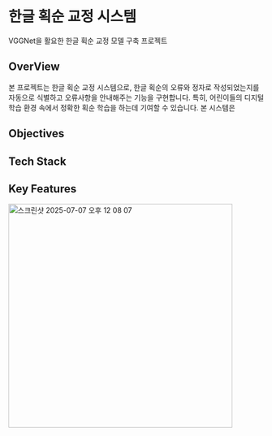 # 한글 획순 교정 시스템
VGGNet을 활요한 한글 획순 교정 모델 구축 프로젝트

## OverView
본 프로젝트는 한글 획순 교정 시스템으로, 한글 획순의 오류와 정자로 작성되었는지를 자동으로 식별하고 오류사항을 안내해주는 기능을 구현합니다.
특히, 어린이들의 디지털 학습 환경 속에서 정확한 획순 학습을 하는데 기여할 수 있습니다.
본 시스템은 

## Objectives

## Tech Stack

## Key Features
<img width="441" alt="스크린샷 2025-07-07 오후 12 08 07" src="https://github.com/user-attachments/assets/9296649b-e785-433a-8d3f-120c9a1c0fcf" />
